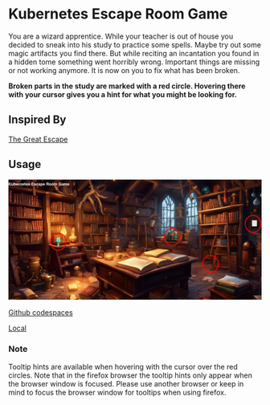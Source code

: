 # Kubernetes Escape Room Game

You are a wizard apprentice. While your teacher is out of house you decided to sneak into his study to practice some spells. 
Maybe try out some magic artifacts you find there. 
But while reciting an incantation you found in a hidden tome something went horribly wrong. 
Important things are missing or not working anymore. It is now on you to fix what has been broken.

**Broken parts in the study are marked with a red circle. 
Hovering there with your cursor gives you a hint for what you might be looking for.**

## Inspired By
[The Great Escape](https://github.com/t-gmn/the-great-escape)

## Usage
![K8s Escape Room in web](.images/k8s-escape-room-web-unsolved.png)

[Github codespaces](.docs/codespaces.md)

[Local](.docs/local.md)

### Note
Tooltip hints are available when hovering with the cursor over the red circles. Note that in the firefox browser the tooltip hints only appear when the browser window is focused.
Please use another browser or keep in mind to focus the browser window for tooltips when using firefox.
